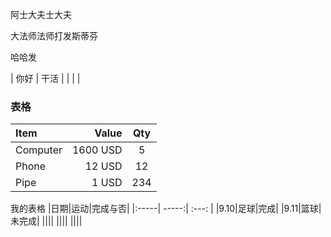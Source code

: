 阿士大夫士大夫

大法师法师打发斯蒂芬

哈哈发

|    你好 |   干活  |
|             |            |

### 表格
| Item      |    Value | Qty  |
| :-------- | --------:| :--: |
| Computer  | 1600 USD |  5   |
| Phone     |   12 USD |  12  |
| Pipe      |    1 USD | 234  |


我的表格
|日期|运动|完成与否|
|:-----| -----:| :---: |
|9.10|足球|完成|
|9.11|篮球|未完成|
||||
||||
||||